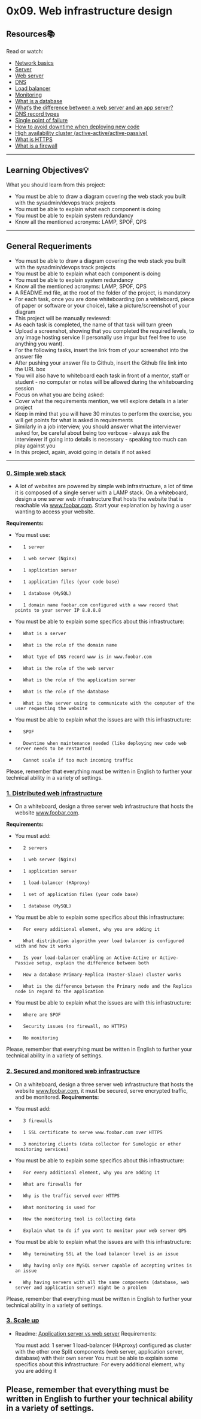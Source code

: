 # 0x09. Web infrastructure design

## Resources:books:
Read or watch:
* [Network basics](https://intranet.hbtn.io/rltoken/Sn9ZSSHjyEW5aRfKvNiZCg)
* [Server](https://intranet.hbtn.io/rltoken/83joH7-HzuV9gBNe16iTrA)
* [Web server](https://intranet.hbtn.io/rltoken/7moqhXcFOXP6zNMWdsjWjQ)
* [DNS](https://intranet.hbtn.io/rltoken/G0a1v98rwb2RHA8VHxo36A)
* [Load balancer](https://intranet.hbtn.io/rltoken/H6TVgGaqt13JhXKzJ2rVAA)
* [Monitoring](https://intranet.hbtn.io/rltoken/JY6524JCvX9dREoNgnQUFw)
* [What is a database](https://intranet.hbtn.io/rltoken/XLIOfzfuaxPQu39VQ0TLtw)
* [What’s the difference between a web server and an app server?](https://intranet.hbtn.io/rltoken/Nb8B47Y2D8SLqQMOKVoQyQ)
* [DNS record types](https://intranet.hbtn.io/rltoken/pSGVxlKznxONwGEHIXLSwA)
* [Single point of failure](https://intranet.hbtn.io/rltoken/wYpewVpIp9PSqqL27RPafg)
* [How to avoid downtime when deploying new code](https://intranet.hbtn.io/rltoken/Mlvynt0OgLQXrxjrC5Wlnw)
* [High availability cluster (active-active/active-passive)](https://intranet.hbtn.io/rltoken/POX3jE0S6TChQHSYQraYeQ)
* [What is HTTPS](https://intranet.hbtn.io/rltoken/N4BwU4wYDNW02kdzMiekFw)
* [What is a firewall](https://intranet.hbtn.io/rltoken/HrYI70d_nxUPZeufjUYzIw)

---
## Learning Objectives:bulb:
What you should learn from this project:

* You must be able to draw a diagram covering the web stack you built with the sysadmin/devops track projects
* You must be able to explain what each component is doing
* You must be able to explain system redundancy
* Know all the mentioned acronyms: LAMP, SPOF, QPS

---
## General Requeriments

*    You must be able to draw a diagram covering the web stack you built with the sysadmin/devops track projects
*    You must be able to explain what each component is doing
*    You must be able to explain system redundancy
*    Know all the mentioned acronyms: LAMP, SPOF, QPS
*    A README.md file, at the root of the folder of the project, is mandatory
*    For each task, once you are done whiteboarding (on a whiteboard, piece of paper or software or your choice), take a picture/screenshot of your diagram
*    This project will be manually reviewed:
*    As each task is completed, the name of that task will turn green
*    Upload a screenshot, showing that you completed the required levels, to any image hosting service (I personally use imgur but feel free to use anything you want).
*    For the following tasks, insert the link from of your screenshot into the answer file
*    After pushing your answer file to Github, insert the Github file link into the URL box
*    You will also have to whiteboard each task in front of a mentor, staff or student - no computer or notes will be allowed during the whiteboarding session
*    Focus on what you are being asked:
*    Cover what the requirements mention, we will explore details in a later project
*    Keep in mind that you will have 30 minutes to perform the exercise, you will get points for what is asked in requirements
*    Similarly in a job interview, you should answer what the interviewer asked for, be careful about being too verbose - always ask the interviewer if going into details is necessary - speaking too much can play against you
*    In this project, again, avoid going in details if not asked
---

### [0. Simple web stack](./0-simple_web_stack)
* A lot of websites are powered by simple web infrastructure, a lot of time it is composed of a single server with a LAMP stack.
On a whiteboard, design a one server web infrastructure that hosts the website that is reachable via www.foobar.com. Start your explanation by having a user wanting to access your website.

**Requirements:**

*    You must use:
*        1 server
*        1 web server (Nginx)
*        1 application server
*        1 application files (your code base)
*        1 database (MySQL)
*        1 domain name foobar.com configured with a www record that points to your server IP 8.8.8.8
*    You must be able to explain some specifics about this infrastructure:
*        What is a server
*        What is the role of the domain name
*        What type of DNS record www is in www.foobar.com
*        What is the role of the web server
*        What is the role of the application server
*        What is the role of the database
*        What is the server using to communicate with the computer of the user requesting the website
*    You must be able to explain what the issues are with this infrastructure:
*        SPOF
*        Downtime when maintenance needed (like deploying new code web server needs to be restarted)
*        Cannot scale if too much incoming traffic

Please, remember that everything must be written in English to further your technical ability in a variety of settings.

### [1. Distributed web infrastructure](./1-distributed_web_infrastructure)
* On a whiteboard, design a three server web infrastructure that hosts the website www.foobar.com.

**Requirements:**

*    You must add:
*        2 servers
*        1 web server (Nginx)
*        1 application server
*        1 load-balancer (HAproxy)
*        1 set of application files (your code base)
*        1 database (MySQL)
*    You must be able to explain some specifics about this infrastructure:
*        For every additional element, why you are adding it
*        What distribution algorithm your load balancer is configured with and how it works
*        Is your load-balancer enabling an Active-Active or Active-Passive setup, explain the difference between both
*        How a database Primary-Replica (Master-Slave) cluster works
*        What is the difference between the Primary node and the Replica node in regard to the application
*    You must be able to explain what the issues are with this infrastructure:
*        Where are SPOF
*        Security issues (no firewall, no HTTPS)
*        No monitoring

Please, remember that everything must be written in English to further your technical ability in a variety of settings.

### [2. Secured and monitored web infrastructure](./2-secured_and_monitored_web_infrastructure)
* On a whiteboard, design a three server web infrastructure that hosts the website www.foobar.com, it must be secured, serve encrypted traffic, and be monitored.
**Requirements:**

*    You must add:
*        3 firewalls
*        1 SSL certificate to serve www.foobar.com over HTTPS
*        3 monitoring clients (data collector for Sumologic or other monitoring services)
*    You must be able to explain some specifics about this infrastructure:
*        For every additional element, why you are adding it
*        What are firewalls for
*        Why is the traffic served over HTTPS
*        What monitoring is used for
*        How the monitoring tool is collecting data
*        Explain what to do if you want to monitor your web server QPS
*    You must be able to explain what the issues are with this infrastructure:
*        Why terminating SSL at the load balancer level is an issue
*        Why having only one MySQL server capable of accepting writes is an issue
*        Why having servers with all the same components (database, web server and application server) might be a problem

Please, remember that everything must be written in English to further your technical ability in a variety of settings.

### [3. Scale up](./3-scale_up)
* Readme: [Application server vs web server](https://www.nginx.com/resources/glossary/application-server-vs-web-server/)
Requirements:

    You must add:
        1 server
        1 load-balancer (HAproxy) configured as cluster with the other one
        Split components (web server, application server, database) with their own server
    You must be able to explain some specifics about this infrastructure:
        For every additional element, why you are adding it

Please, remember that everything must be written in English to further your technical ability in a variety of settings.
---

